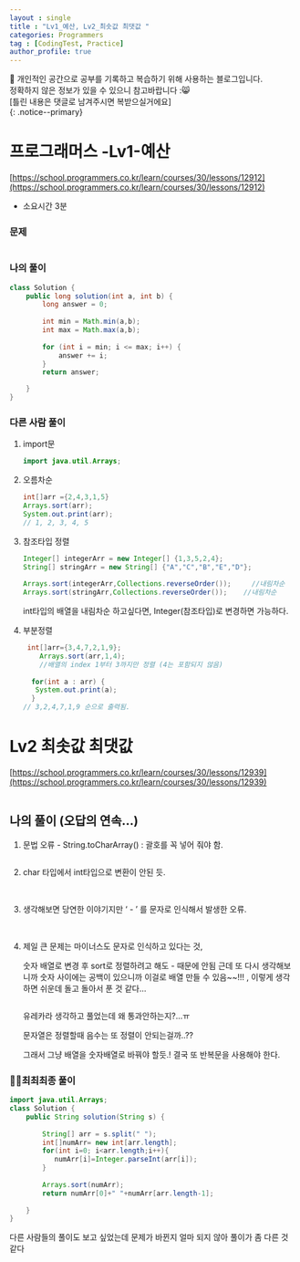 ```yaml
---
layout : single
title : "Lv1_예산, Lv2_최솟값 최댓값 "
categories: Programmers
tag : [CodingTest, Practice]
author_profile: true
---
```


📌 개인적인 공간으로 공부를 기록하고 복습하기 위해 사용하는 블로그입니다. <br>
정확하지 않은 정보가 있을 수 있으니 참고바랍니다 :😸 <br>
[틀린 내용은 댓글로 남겨주시면 복받으실거에요]  
{: .notice--primary}


# 프로그래머스 -Lv1-예산

[https://school.programmers.co.kr/learn/courses/30/lessons/12912](https://school.programmers.co.kr/learn/courses/30/lessons/12912)

- 소요시간 3분

### 문제

<img src=""/>

### 나의 풀이

```java
class Solution {
    public long solution(int a, int b) {
        long answer = 0;
        
        int min = Math.min(a,b);
        int max = Math.max(a,b);
        
        for (int i = min; i <= max; i++) {
            answer += i;
        }
        return answer;

    }
}
```

### 다른 사람 풀이

1. import문
    
    ```java
    import java.util.Arrays;
    ```
    
2. 오름차순
    
    ```java
    int[]arr ={2,4,3,1,5}
    Arrays.sort(arr);
    System.out.print(arr);
    // 1, 2, 3, 4, 5
    ```
    
3. 참조타입 정렬
    
    ```java
    Integer[] integerArr = new Integer[] {1,3,5,2,4};                          
    String[] stringArr = new String[] {"A","C","B","E","D"};       
         
    Arrays.sort(integerArr,Collections.reverseOrder());     //내림차순
    Arrays.sort(stringArr,Collections.reverseOrder());    //내림차순
    ```
    
    int타입의 배열을 내림차순 하고싶다면, Integer(참조타입)로 변경하면 가능하다.
    
4. 부분정렬
    
    ```java
     int[]arr={3,4,7,2,1,9};
    	Arrays.sort(arr,1,4);
    	//배열의 index 1부터 3까지만 정렬 (4는 포함되지 않음)
    	
      for(int a : arr) {
       System.out.print(a);
      }
    // 3,2,4,7,1,9 순으로 출력됨.
    
    ```
    

# Lv2 최솟값 최댓값

[https://school.programmers.co.kr/learn/courses/30/lessons/12939](https://school.programmers.co.kr/learn/courses/30/lessons/12939)

<img src=""/>

## 나의 풀이 (오답의 연속…)

1. 문법 오류 - String.toCharArray() : 괄호를 꼭 넣어 줘야 함.
    
    <img src=""/>
    
2. char 타입에서 int타입으로 변환이 안된 듯.
    
    <img src=""/>
    
    <img src=""/>
    
3. 생각해보면 당연한 이야기지만 ‘ - ’ 를 문자로 인식해서 발생한 오류.
    
    <img src=""/>
    
    <img src=""/>
    
4. 제일 큰 문제는 마이너스도 문자로 인식하고 있다는 것,
    
    숫자 배열로 변경 후 sort로 정렬하려고 해도 - 때문에 안됨 근데 또 다시 생각해보니까 숫자 사이에는 공백이 있으니까 이걸로 배열 만들 수 있음~~!!! , 이렇게 생각하면 쉬운데 돌고 돌아서 푼 것 같다…
    
    <img src=""/>
    
    유레카라 생각하고 풀었는데 왜 통과안하는지?…ㅠ
    
    문자열은 정렬할때 음수는 또 정렬이 안되는걸까..?? 
    
    그래서 그냥 배열을 숫자배열로 바꿔야 할듯.! 결국 또 반복문을 사용해야 한다.
    

### 👏🏻최최최종 풀이

```java
import java.util.Arrays;
class Solution {
    public String solution(String s) {
                    
        String[] arr = s.split(" ");
        int[]numArr= new int[arr.length];
        for(int i=0; i<arr.length;i++){
           numArr[i]=Integer.parseInt(arr[i]);
        }
                     
        Arrays.sort(numArr);
        return numArr[0]+" "+numArr[arr.length-1];
    
    }
}
```

다른 사람들의 풀이도 보고 싶었는데 문제가 바뀐지 얼마 되지 않아 풀이가 좀 다른 것 같다